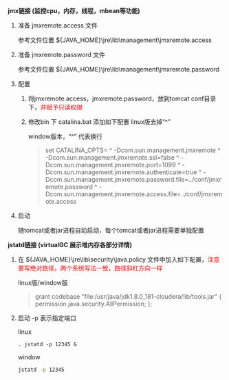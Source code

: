 **jmx链接   (监控cpu，内存，线程，mbean等功能)**

 1. 准备 jmxremote.access 文件

    参考文件位置 ${JAVA_HOME}\jre\lib\management\jmxremote.access

 2. 准备 jmxremote.password 文件

    参考文件位置 ${JAVA_HOME}\jre\lib\management\jmxremote.password

 3. 配置

    1. 将jmxremote.access，jmxremote.password，放到tomcat conf目录下，<font color='red'>并赋予只读权限</font>

    2. 修改bin 下 catalina.bat 添加如下配置   linux版去掉“^”

       window版本，“^” 代表换行

       > set CATALINA_OPTS= ^
       > -Dcom.sun.management.jmxremote ^
       > -Dcom.sun.management.jmxremote.ssl=false ^
       > -Dcom.sun.management.jmxremote.port=1099 ^
       > -Dcom.sun.management.jmxremote.authenticate=true ^
       > -Dcom.sun.management.jmxremote.password.file=../conf/jmxremote.password ^
       > -Dcom.sun.management.jmxremote.access.file=../conf/jmxremote.access
    
 4. 启动

    随tomcat或者jar进程自动启动，每个tomcat或者jar进程需要单独配置

**jstatd链接   (virtualGC 展示堆内存各部分详情)**

1. 在  ${JAVA_HOME}\jre\lib\security\java.policy  文件中加入如下配置，<font color='red'>注意要写绝对路径，两个系统写法一致，路径斜杠方向一样</font>

   linux版/window版
   
   > grant codebase "file:/usr/java/jdk1.8.0_181-cloudera/lib/tools.jar" {
   >         permission java.security.AllPermission;
   > };
   
2. 启动    -p 表示指定端口

   linux  

   ~~~shell
   . jstatd -p 12345 &
   ~~~

   window
   ~~~bash
   jstatd -p 12345
   ~~~

